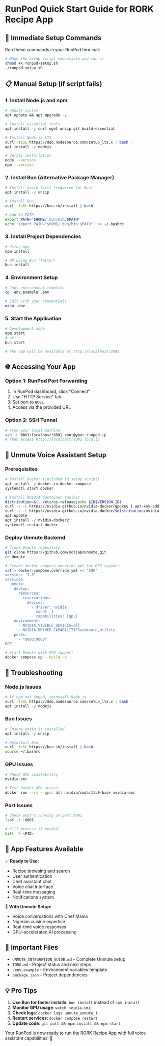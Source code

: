 # RunPod Quick Start Guide for RORK Recipe App

## 🚀 Immediate Setup Commands

Run these commands in your RunPod terminal:

```bash
# Make the setup script executable and run it
chmod +x runpod-setup.sh
./runpod-setup.sh
```

## 📋 Manual Setup (if script fails)

### 1. Install Node.js and npm
```bash
# Update system
apt update && apt upgrade -y

# Install essential tools
apt install -y curl wget unzip git build-essential

# Install Node.js LTS
curl -fsSL https://deb.nodesource.com/setup_lts.x | bash -
apt install -y nodejs

# Verify installation
node --version
npm --version
```

### 2. Install Bun (Alternative Package Manager)
```bash
# Install unzip first (required for Bun)
apt install -y unzip

# Install Bun
curl -fsSL https://bun.sh/install | bash

# Add to PATH
export PATH="$HOME/.bun/bin:$PATH"
echo 'export PATH="$HOME/.bun/bin:$PATH"' >> ~/.bashrc
```

### 3. Install Project Dependencies
```bash
# Using npm
npm install

# OR using Bun (faster)
bun install
```

### 4. Environment Setup
```bash
# Copy environment template
cp .env.example .env

# Edit with your credentials
nano .env
```

### 5. Start the Application
```bash
# Development mode
npm start
# or
bun start

# The app will be available at http://localhost:8081
```

## 🌐 Accessing Your App

### Option 1: RunPod Port Forwarding
1. In RunPod dashboard, click "Connect"
2. Use "HTTP Service" tab
3. Set port to `8081`
4. Access via the provided URL

### Option 2: SSH Tunnel
```bash
# From your local machine
ssh -L 8081:localhost:8081 root@your-runpod-ip
# Then access http://localhost:8081 locally
```

## 🎤 Unmute Voice Assistant Setup

### Prerequisites
```bash
# Install Docker (included in setup script)
apt install -y docker.io docker-compose
systemctl start docker

# Install NVIDIA Container Toolkit
distribution=$(. /etc/os-release;echo $ID$VERSION_ID)
curl -s -L https://nvidia.github.io/nvidia-docker/gpgkey | apt-key add -
curl -s -L https://nvidia.github.io/nvidia-docker/$distribution/nvidia-docker.list | tee /etc/apt/sources.list.d/nvidia-docker.list
apt update
apt install -y nvidia-docker2
systemctl restart docker
```

### Deploy Unmute Backend
```bash
# Clone Unmute repository
git clone https://github.com/KoljaB/Unmute.git
cd Unmute

# Create docker-compose.override.yml for GPU support
cat > docker-compose.override.yml << 'EOF'
version: '3.8'
services:
  unmute:
    deploy:
      resources:
        reservations:
          devices:
            - driver: nvidia
              count: 1
              capabilities: [gpu]
    environment:
      - NVIDIA_VISIBLE_DEVICES=all
      - NVIDIA_DRIVER_CAPABILITIES=compute,utility
    ports:
      - "8000:8000"
EOF

# Start Unmute with GPU support
docker compose up --build -d
```

## 🔧 Troubleshooting

### Node.js Issues
```bash
# If npm not found, reinstall Node.js
curl -fsSL https://deb.nodesource.com/setup_lts.x | bash -
apt install -y nodejs
```

### Bun Issues
```bash
# Ensure unzip is installed
apt install -y unzip

# Reinstall Bun
curl -fsSL https://bun.sh/install | bash
source ~/.bashrc
```

### GPU Issues
```bash
# Check GPU availability
nvidia-smi

# Test Docker GPU access
docker run --rm --gpus all nvidia/cuda:11.0-base nvidia-smi
```

### Port Issues
```bash
# Check what's running on port 8081
lsof -i :8081

# Kill process if needed
kill -9 <PID>
```

## 📱 App Features Available

✅ **Ready to Use:**
- Recipe browsing and search
- User authentication
- Chef assistant chat
- Voice chat interface
- Real-time messaging
- Notifications system

🎤 **With Unmute Setup:**
- Voice conversations with Chef Mama
- Nigerian cuisine expertise
- Real-time voice responses
- GPU-accelerated AI processing

## 🔗 Important Files

- `UNMUTE_INTEGRATION_GUIDE.md` - Complete Unmute setup
- `TODO.md` - Project status and next steps
- `.env.example` - Environment variables template
- `package.json` - Project dependencies

## 💡 Pro Tips

1. **Use Bun for faster installs**: `bun install` instead of `npm install`
2. **Monitor GPU usage**: `watch nvidia-smi`
3. **Check logs**: `docker logs unmute_unmute_1`
4. **Restart services**: `docker compose restart`
5. **Update code**: `git pull && npm install && npm start`

Your RunPod is now ready to run the RORK Recipe App with full voice assistant capabilities! 🚀